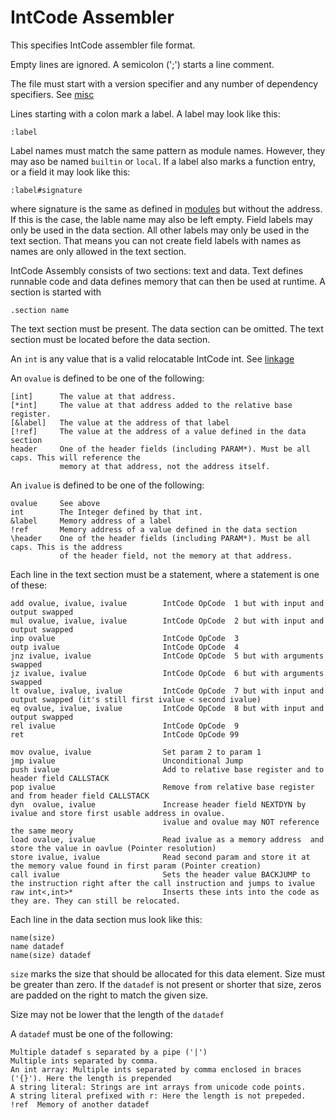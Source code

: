 # IntCode Assembler

This specifies IntCode assembler file format.

Empty lines are ignored. A semicolon (';') starts a line comment.

The file must start with a version specifier and any number of dependency specifiers. See [misc](misc.md)

Lines starting with a colon mark a label. A label may look like this:

```
:label
```

Label names must match the same pattern as module names. However, they may aso be named `builtin` or `local`.  If a label also marks a function entry, or a field it may look like this:

```
:label#signature
```

where signature is the same as defined in [modules](modules.md) but without the address. If this is the case, the lable name may also be left empty. Field labels may only be used in the data section. All other labels may only be used in the text section. That means you can not create field labels with names as names are only allowed in the text section.

IntCode Assembly consists of two sections: text and data. Text defines runnable code and data defines memory that can then be used at runtime. A section is started with

```
.section name
```

The text section must be present. The data section can be omitted. The text section must be located before the data section.

An `int` is any value that is a valid relocatable IntCode int. See [linkage](linkage.md)

An `ovalue` is defined to be one of the following:

```
[int]      The value at that address.
[*int]     The value at that address added to the relative base register.
[&label]   The value at the address of that label
[!ref]     The value at the address of a value defined in the data section
header     One of the header fields (including PARAM*). Must be all caps. This will reference the
           memory at that address, not the address itself.
```

An `ivalue` is defined to be one of the following:

```
ovalue     See above
int        The Integer defined by that int.
&label     Memory address of a label
!ref       Memory address of a value defined in the data section
\header    One of the header fields (including PARAM*). Must be all caps. This is the address
           of the header field, not the memory at that address.
```

Each line  in the text section must be a statement, where a statement is one of these:

```
add ovalue, ivalue, ivalue        IntCode OpCode  1 but with input and output swapped
mul ovalue, ivalue, ivalue        IntCode OpCode  2 but with input and output swapped
inp ovalue                        IntCode OpCode  3
outp ivalue                       IntCode OpCode  4
jnz ivalue, ivalue                IntCode OpCode  5 but with arguments swapped
jz ivalue, ivalue                 IntCode OpCode  6 but with arguments swapped
lt ovalue, ivalue, ivalue         IntCode OpCode  7 but with input and output swapped (it's still first ivalue < second ivalue)
eq ovalue, ivalue, ivalue         IntCode OpCode  8 but with input and output swapped
rel ivalue                        IntCode OpCode  9
ret                               IntCode OpCode 99

mov ovalue, ivalue                Set param 2 to param 1
jmp ivalue                        Unconditional Jump
push ivalue                       Add to relative base register and to header field CALLSTACK
pop ivalue                        Remove from relative base register and from header field CALLSTACK
dyn  ovalue, ivalue               Increase header field NEXTDYN by ivalue and store first usable address in ovalue.
                                  ivalue and ovalue may NOT reference the same meory
load ovalue, ivalue               Read ivalue as a memory address  and store the value in oavlue (Pointer resolution)
store ivalue, ivalue              Read second param and store it at the memory value found in first param (Pointer creation)
call ivalue                       Sets the header value BACKJUMP to the instruction right after the call instruction and jumps to ivalue
raw int<,int>*                    Inserts these ints into the code as they are. They can still be relocated.
```

Each line in the data section mus look like this:

```
name(size)
name datadef
name(size) datadef
```

`size` marks the size that should be allocated for this data element. Size must be greater than zero. If the `datadef` is not present or shorter that size, zeros are padded on the right to match the given size.

Size may not be lower that the length of the `datadef`

A `datadef` must be one of the following:

```
Multiple datadef s separated by a pipe ('|')
Multiple ints separated by comma.
An int array: Multiple ints separated by comma enclosed in braces ('{}'). Here the length is prepended
A string literal: Strings are int arrays from unicode code points.
A string literal prefixed with r: Here the length is not prepeded.
!ref  Memory of another datadef
```